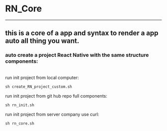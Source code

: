 # RN_Core

---

## this is a core of a app and syntax to render a app auto all thing you want.

### auto create a project React Native with the same structure components:

<br>
run init project from local computer:

```
sh create_RN_project_custom.sh

```

run init project from git hub repo full components:

```
sh rn_init.sh

```

run init project from server company use curl:

```
sh rn_core.sh

```
